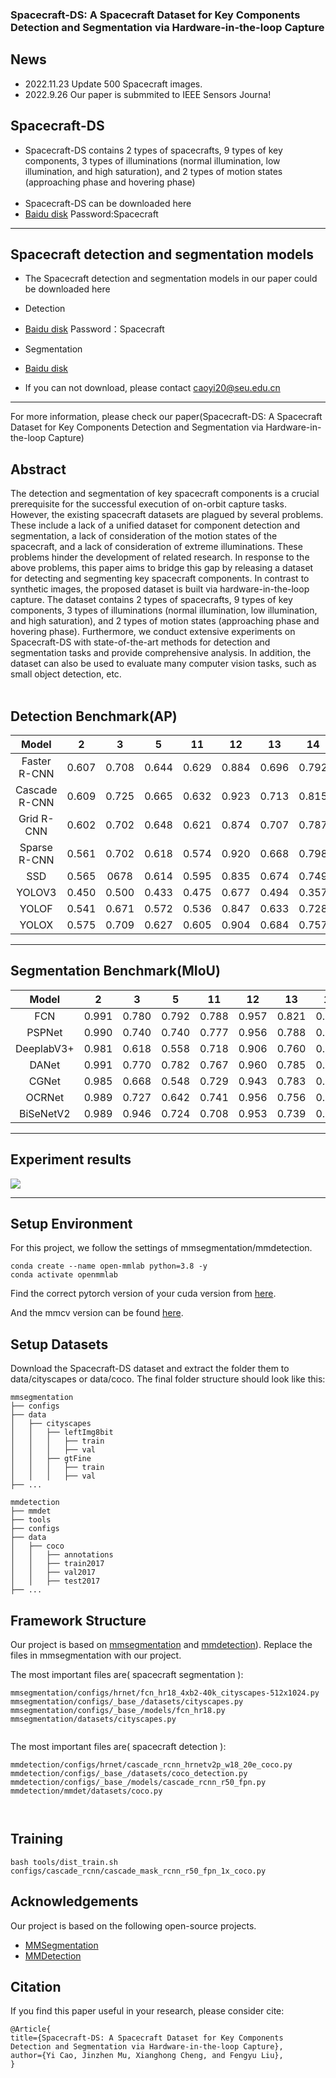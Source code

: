 ### Spacecraft-DS: A Spacecraft Dataset for Key Components Detection and Segmentation via Hardware-in-the-loop Capture

## News
* 2022.11.23 Update 500 Spacecraft images.
* 2022.9.26 Our paper is submmited to IEEE Sensors Journa!

## Spacecraft-DS

* Spacecraft-DS  contains 2 types of spacecrafts, 9 types of key components, 3 types of illuminations (normal illumination, low illumination, and high saturation), and 2 types of motion states (approaching phase and hovering phase) <br><br>
* Spacecraft-DS can be downloaded here
* [Baidu disk](https://pan.baidu.com/s/16LHmym9-RBQ7trlmRnkI4Q)  Password:Spacecraft


---

## Spacecraft detection and segmentation models

* The Spacecraft detection and segmentation models in our paper could be downloaded here

* Detection
* [Baidu disk](https://pan.baidu.com/s/15iQRhna1JqZQ2r8gI-O4GA)  Password：Spacecraft
* Segmentation
* [Baidu disk](https://drive.google.com/file/d/1Sn8xSardyq-7ZL3bU_3CHaXIM8ZFRRr8/view?usp=sharing)
* If you can not download, please contact caoyi20@seu.edu.cn

---
For more information, please check our paper(Spacecraft-DS: A Spacecraft Dataset for Key Components Detection and Segmentation via Hardware-in-the-loop Capture)
## Abstract

The detection and segmentation of key spacecraft components is a crucial prerequisite for the successful execution of on-orbit capture tasks. However, the existing spacecraft datasets are plagued by several problems. These include a lack of a unified dataset for component detection and segmentation, a lack of consideration of the motion states of the spacecraft, and a lack of consideration of extreme illuminations. These problems hinder the development of related research. In response to the above problems, this paper aims to bridge this gap by releasing a dataset for detecting and segmenting key spacecraft components. In contrast to synthetic images, the proposed dataset is built via hardware-in-the-loop capture. The dataset contains 2 types of spacecrafts, 9 types of key components, 3 types of illuminations (normal illumination, low illumination, and high saturation), and 2 types of motion states (approaching phase and hovering phase). Furthermore, we conduct extensive experiments on Spacecraft-DS with state-of-the-art methods for detection and segmentation tasks and provide comprehensive analysis. In addition, the dataset can also be used to evaluate many computer vision tasks, such as small object detection, etc. 
<br><br>

## Detection Benchmark(AP)
| Model | 2 |3| 5 | 11 | 12 |13| 14| 15| 17|
| :---: | :---: | :---: | :---: | :---: | :---: |:---: | :---: | :---: | :---: |
| Faster R-CNN |0.607 | 0.708| 0.644 | 0.629| 0.884| 0.696| 0.792 | 0.847 | 0.708|
| Cascade R-CNN| 0.609 | 0.725 | 0.665| 0.632 | 0.923 | 0.713 | 0.815 | 0.87|0.747|
| Grid R-CNN|  0.602| 0.702 | 0.648| 0.621 |0.874 | 0.707 | 0.787 | 0.823 |0.724|
| Sparse R-CNN| 0.561 | 0.702 | 0.618| 0.574 | 0.920 | 0.668 | 0.798 | 0.896 |0.700|
|SSD| 0.565 | 0678 | 0.614| 0.595 | 0.835 | 0.674 | 0.749 | 0.813|0.653|
| YOLOV3| 0.450 | 0.500 | 0.433| 0.475 | 0.677 | 0.494 | 0.357 | 0.553 | 0.423 |
| YOLOF | 0.541 | 0.671 | 0.572| 0.536 | 0.847 | 0.633 | 0.728 | 0.801 | 0.617 |
| YOLOX |  0.575 | 0.709 | 0.627| 0.605 | 0.904 | 0.684 | 0.757 | 0.822 | 0.726 |

---
## Segmentation Benchmark(MIoU)
| Model | 2 |3| 5 | 11 | 12 |13| 14| 15| 17| MIoU|
| :---: | :---: | :---: | :---: | :---: | :---: |:---: | :---: | :---: | :---: | :---: |
| FCN |0.991 | 0.780| 0.792| 0.788| 0.957| 0.821| 0.925 | 0.872 | 0.969|0.877|
| PSPNet| 0.990 | 0.740 | 0.740| 0.777 | 0.956 | 0.788 | 0.925 | 0.872|0.959|0.861|
| DeeplabV3+|  0.981| 0.618 | 0.558| 0.718 |0.906 | 0.760 | 0.924| 0.862 |0.936|0.807|
| DANet| 0.991 | 0.770 | 0.782| 0.767 | 0.960 | 0.785 | 0.927 | 0.875 |0.943|0.867|
|CGNet| 0.985 | 0.668 | 0.548| 0.729 | 0.943 | 0.783 | 0.932 | 0.860 |0.908|0.817|
| OCRNet| 0.989 | 0.727 | 0.642| 0.741 | 0.956 | 0.756 | 0.936 | 0.869 | 0.959 |0.842|
| BiSeNetV2 | 0.989 | 0.946| 0.724| 0.708 | 0.953 | 0.739 | 0.917 | 0.862 | 0.945 |0.837|

---

## Experiment results

![](https://github.com/spacecraftds/Spacecraft-DS/blob/main/figure/16000020.jpg)



---

## Setup Environment
For this project, we follow the settings of mmsegmentation/mmdetection.

```shell
conda create --name open-mmlab python=3.8 -y
conda activate openmmlab
```

Find the correct pytorch version of your cuda version from [here](https://pytorch.org/get-started/previous-versions/).


And the mmcv version can be found [here](https://github.com/open-mmlab/mmcv/blob/master/README_zh-CN.md).




## Setup Datasets
Download the Spacecraft-DS dataset and extract the folder them to data/cityscapes or data/coco. The final folder structure should look like this:
```none
mmsegmentation
├── configs
├── data
│   ├── cityscapes
│   │   ├── leftImg8bit
│   │   │   ├── train
│   │   │   ├── val
│   │   ├── gtFine
│   │   │   ├── train
│   │   │   ├── val
├── ...
```
```none
mmdetection
├── mmdet
├── tools
├── configs
├── data
│   ├── coco
│   │   ├── annotations
│   │   ├── train2017
│   │   ├── val2017
│   │   ├── test2017
├── ...
```

## Framework Structure

Our project is based on [mmsegmentation](https://github.com/open-mmlab/mmsegmentation) and [mmdetection](https://github.com/openmmlab/mmdetection/tree/v2.2.1)).
Replace the files in mmsegmentation with our project.

The most important files are( spacecraft segmentation ):
```shell
mmsegmentation/configs/hrnet/fcn_hr18_4xb2-40k_cityscapes-512x1024.py
mmsegmentation/configs/_base_/datasets/cityscapes.py
mmsegmentation/configs/_base_/models/fcn_hr18.py
mmsegmentation/datasets/cityscapes.py


```
The most important files are( spacecraft detection ):
```shell
mmdetection/configs/hrnet/cascade_rcnn_hrnetv2p_w18_20e_coco.py
mmdetection/configs/_base_/datasets/coco_detection.py
mmdetection/configs/_base_/models/cascade_rcnn_r50_fpn.py
mmdetection/mmdet/datasets/coco.py



```
## Training

```shell
bash tools/dist_train.sh configs/cascade_rcnn/cascade_mask_rcnn_r50_fpn_1x_coco.py
```




## Acknowledgements

Our project is based on the following open-source projects.
* [MMSegmentation](https://github.com/open-mmlab/mmsegmentation)
* [MMDetection](https://github.com/openmmlab/mmdetection/tree/v2.2.1)
## Citation
If you find this paper useful in your research, please consider cite:

```
@Article{
title={Spacecraft-DS: A Spacecraft Dataset for Key Components Detection and Segmentation via Hardware-in-the-loop Capture},
author={Yi Cao, Jinzhen Mu, Xianghong Cheng, and Fengyu Liu},
}
```


